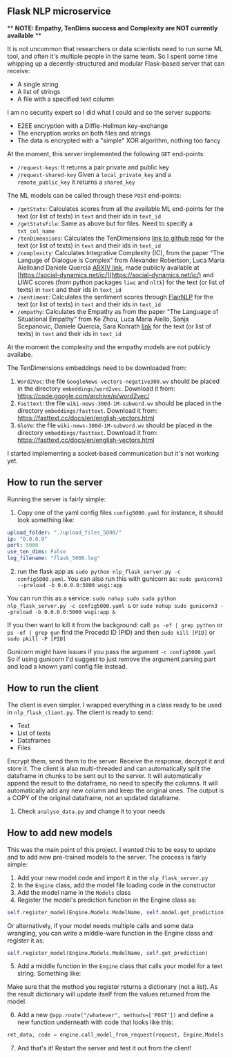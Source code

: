 ## Flask NLP microservice

** **NOTE: Empathy, TenDims success and Complexity are NOT currently available** **


It is not uncommon that researchers or data scientists need to run some ML tool, and often it's multiple people in the same team.
So I spent some time whipping up a decently-structured and modular Flask-based server that can receive:
- A single string
- A list of strings
- A file with a specified text column

I am no security expert so I did what I could and so the server supports:
- E2EE encryption with a Diffie-Hellman key-exchange
- The encryption works on both files and strings
- The data is encrypted with a "simple" XOR algorithm, nothing too fancy

At the moment, this server implemented the following `GET` end-points:
- `/request-keys`: It returns a pair private and public key
- `/request-shared-key` Given a `local_private_key` and a `remote_public_key` it returns a `shared_key`

The ML models can be called through these `POST` end-points:
- `/getStats`: Calculates scores from all the available ML end-points for the text (or list of texts) in `text` and their ids in `text_id`
- `/getStatsFile`: Same as above but for files. Need to specify a `txt_col_name`
- `/tenDimensions`:  Calculates the TenDimensions [link to github repo](https://github.com/lajello/tendimensions) for the text (or list of texts) in `text` and their ids in `text_id`
- `/complexity`:  Calculates Integrative Complexity (IC), from the paper "The Languge of Dialogue is Complex" from Alexander Robertson, Luca Maria Aielloand Daniele Quercia [ARXIV link](https://arxiv.org/abs/1906.02057/), made publicly available at [https://social-dynamics.net/ic/](https://social-dynamics.net/ic/) and LIWC scores (from python packages `liwc` and `nltk`) for the text (or list of texts) in `text` and their ids in `text_id`
- `/sentiment`:  Calculates the sentiment scores through [FlairNLP](https://github.com/flairNLP/flair) for the text (or list of texts) in `text` and their ids in `text_id`
- `/empathy`:  Calculates the Empathy as from the paper "The Language of Situational Empathy" from Ke Zhou, Luca Maria Aiello, Sanja Scepanovic, Daniele Quercia, Sara Konrath [link](https://dl.acm.org/doi/10.1145/3449087) for the text (or list of texts) in `text` and their ids in `text_id`

At the moment the complexity and the empathy models are not publicly availabe.

The TenDimensions embeddings need to be downloaded from:
1. `Word2Vec`: the file `GoogleNews-vectors-negative300.wv` should be placed in the directory `embeddings/word2vec`. Download it from: https://code.google.com/archive/p/word2vec/
2. `Fasttext`: the file `wiki-news-300d-1M-subword.wv` should be placed in the directory `embeddings/fasttext`. Download it from: https://fasttext.cc/docs/en/english-vectors.html
3. `GloVe`: the file `wiki-news-300d-1M-subword.wv` should be placed in the directory `embeddings/fasttext`. Download it from: https://fasttext.cc/docs/en/english-vectors.html


I started implementing a socket-based communication but it's not working yet.

## How to run the server
Running the server is fairly simple:
1. Copy one of the yaml config files `config5000.yaml` for instance, it should look something like:
```yaml
upload_folder: "./upload_files_5000/"
ip: "0.0.0.0"
port: 5000
use_ten_dims: False
log_filename: "flask_5000.log"
```
2. run the flask app as `sudo python nlp_flask_server.py -c config5000.yaml`.
You can also run this with gunicorn as: `sudo gunicorn3 --preload -b 0.0.0.0:5000 wsgi:app`

You can run this as a service:
`sudo nohup sudo sudo python nlp_flask_server.py -c config5000.yaml &`
or
`sudo nohup sudo gunicorn3 --preload -b 0.0.0.0:5000 wsgi:app &`

If you then want to kill it from the background:
call:
`ps -ef | grep python`
or
`ps -ef | grep gun`
find the Procedd ID (PID) and then
`sudo kill [PID]` or `sudo pkill -P [PID]`

Gunicorn might have issues if you pass the argument `-c config5000.yaml`
So if using gunicorn I'd suggest to just remove the argument parsing part and load a known yaml config file instead.

## How to run the client
The client is even simpler. I wrapped everything in a class ready to be used in `nlp_flask_client.py`. The client is ready to send:

- Text
- List of texts
- Dataframes
- Files

Encrypt them, send them to the server. Receive the response, decrypt it and store it.
The client is also multi-threaded and can automatically split the dataframe in chunks to be sent out to the server.
It will automatically append the result to the dataframe, no need to specify the columns. It will automatically add any new column and keep the original ones. The output is a COPY of the original dataframe, not an updated dataframe.

1. Check `analyse_data.py` and change it to your needs

## How to add new models
This was the main point of this project. I wanted this to be easy to update and to add new pre-trained models to the server.
The process is fairly simple:

1. Add your new model code and import it in the `nlp_flask_server.py`
2. In the `Engine` class, add the model file loading code in the constructor
3. Add the model name in the `Models` class
4. Register the model's prediction function in the Engine class as:
```python
self.register_model(Engine.Models.ModelName, self.model.get_prediction)
```

Or alternatively, if your model needs multiple calls and some data wrangling, you can write a middle-ware function in the Engine class and register it as:

```python
self.register_model(Engine.Models.ModelName, self.get_prediction)
```
5. Add a middle function in the `Engine` class that calls your model for a text string. Something like:


Make sure that the method you register returns a dictionary (not a list). As the result dictionary will update itself from the values returned from the model.

6. Add a new `@app.route("/whatever", methods=['POST'])` and define a new function underneath with code that looks like this:

```python
ret_data, code = engine.call_model_from_request(request, Engine.Models.ModelName, app.logger)
```

7. And that's it! Restart the server and test it out from the client!
